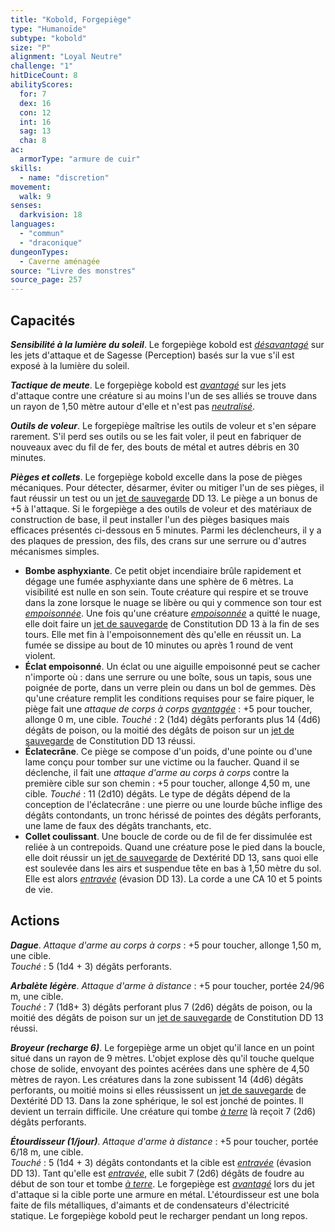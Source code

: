 ```yaml
---
title: "Kobold, Forgepiège"
type: "Humanoïde"
subtype: "kobold"
size: "P"
alignment: "Loyal Neutre"
challenge: "1"
hitDiceCount: 8
abilityScores:
  for: 7
  dex: 16
  con: 12
  int: 16
  sag: 13
  cha: 8
ac:
  armorType: "armure de cuir"
skills:
  - name: "discretion"
movement:
  walk: 9
senses:
  darkvision: 18
languages:
  - "commun"
  - "draconique"
dungeonTypes:
  - Caverne aménagée
source: "Livre des monstres"
source_page: 257
---
```

## Capacités
_**Sensibilité à la lumière du soleil**_. Le forgepiège kobold est [_désavantagé_](/utiliser-les-caracteristiques/#avantage-et-desavantage) sur les jets d'attaque et de Sagesse (Perception) basés sur la vue s'il est exposé à la lumière du soleil.

_**Tactique de meute**_. Le forgepiège kobold est [_avantagé_](/utiliser-les-caracteristiques/#avantage-et-desavantage) sur les jets d'attaque contre une créature si au moins l'un de ses alliés se trouve dans un rayon de 1,50 mètre autour d'elle et n'est pas [_neutralisé_](/gerer-la-sante-du-personnage/#neutralise).

_**Outils de voleur**_. Le forgepiège maîtrise les outils de voleur et s'en sépare rarement. S'il perd ses outils ou se les fait voler, il peut en fabriquer de nouveaux avec du fil de fer, des bouts de métal et autres débris en 30 minutes.

_**Pièges et collets**_. Le forgepiège kobold excelle dans la pose de pièges mécaniques. Pour détecter, désarmer, éviter ou mitiger l'un de ses pièges, il faut réussir un test ou un [jet de sauvegarde](/utiliser-les-caracteristiques/#jets-de-sauvegarde) DD 13. Le piège a un bonus de +5 à l'attaque. Si le forgepiège a des outils de voleur et des matériaux de construction de base, il peut installer l'un des pièges basiques mais efficaces présentés ci-dessous en 5 minutes. Parmi les déclencheurs, il y a des plaques de pression, des fils, des crans sur une serrure ou d'autres mécanismes simples.
* **Bombe asphyxiante**. Ce petit objet incendiaire brûle rapidement et dégage une fumée asphyxiante dans une sphère de 6 mètres. La visibilité est nulle en son sein. Toute créature qui respire et se trouve dans la zone lorsque le nuage se libère ou qui y commence son tour est [_empoisonnée_](/gerer-la-sante-du-personnage/#empoisonne). Une fois qu'une créature [_empoisonnée_](/gerer-la-sante-du-personnage/#empoisonne) a quitté le nuage, elle doit faire un [jet de sauvegarde](/utiliser-les-caracteristiques/#jets-de-sauvegarde) de Constitution DD 13 à la fin de ses tours. Elle met fin à l'empoisonnement dès qu'elle en réussit un. La fumée se dissipe au bout de 10 minutes ou après 1 round de vent violent.
* **Éclat empoisonné**. Un éclat ou une aiguille empoisonné peut se cacher n'importe où : dans une serrure ou une boîte, sous un tapis, sous une poignée de porte, dans un verre plein ou dans un bol de gemmes. Dès qu'une créature remplit les conditions requises pour se faire piquer, le piège fait une _attaque de corps à corps_ [_avantagée_](/utiliser-les-caracteristiques/#avantage-et-desavantage) : +5 pour toucher, allonge 0 m, une cible. _Touché_ : 2 (1d4) dégâts perforants plus 14 (4d6) dégâts de poison, ou la moitié des dégâts de poison sur un [jet de sauvegarde](/utiliser-les-caracteristiques/#jets-de-sauvegarde) de Constitution DD 13 réussi.
* **Éclatecrâne**. Ce piège se compose d'un poids, d'une pointe ou d'une lame conçu pour tomber sur une victime ou la faucher. Quand il se déclenche, il fait une _attaque d'arme au corps à corps_ contre la première cible sur son chemin : +5 pour toucher, allonge 4,50 m, une cible. _Touché_ : 11 (2d10) dégâts. Le type de dégâts dépend de la conception de l'éclatecrâne : une pierre ou une lourde bûche inflige des dégâts contondants, un tronc hérissé de pointes des dégâts perforants, une lame de faux des dégâts tranchants, etc.
* **Collet coulissant**. Une boucle de corde ou de fil de fer dissimulée est reliée à un contrepoids. Quand une créature pose le pied dans la boucle, elle doit réussir un [jet de sauvegarde](/utiliser-les-caracteristiques/#jets-de-sauvegarde) de Dextérité DD 13, sans quoi elle est soulevée dans les airs et suspendue tête en bas à 1,50 mètre du sol. Elle est alors [_entravée_](/gerer-la-sante-du-personnage/#entrave) (évasion DD 13). La corde a une CA 10 et 5 points de vie.

## Actions
_**Dague**_. _Attaque d'arme au corps à corps_ : +5 pour toucher, allonge 1,50 m, une cible.  
_Touché_ : 5 (1d4 + 3) dégâts perforants.

_**Arbalète légère**_. _Attaque d'arme à distance_ : +5 pour toucher, portée 24/96 m, une cible.  
_Touché_ : 7 (1d8+ 3) dégâts perforant plus 7 (2d6) dégâts de poison, ou la moitié des dégâts de poison sur un [jet de sauvegarde](/utiliser-les-caracteristiques/#jets-de-sauvegarde) de Constitution DD 13 réussi.

_**Broyeur (recharge 6)**_. Le forgepiège arme un objet qu'il lance en un point situé dans un rayon de 9 mètres. L'objet explose dès qu'il touche quelque chose de solide, envoyant des pointes acérées dans une sphère de 4,50 mètres de rayon. Les créatures dans la zone subissent 14 (4d6) dégâts perforants, ou moitié moins si elles réussissent un [jet de sauvegarde](/utiliser-les-caracteristiques/#jets-de-sauvegarde) de Dextérité DD 13. Dans la zone sphérique, le sol est jonché de pointes. Il devient un terrain difficile. Une créature qui tombe [_à terre_](/gerer-la-sante-du-personnage/#a-terre) là reçoit 7 (2d6) dégâts perforants.

_**Étourdisseur (1/jour)**_. _Attaque d'arme à distance_ : +5 pour toucher, portée 6/18 m, une cible.  
_Touché_ : 5 (1d4 + 3) dégâts contondants et la cible est [_entravée_](/gerer-la-sante-du-personnage/#entrave) (évasion DD 13). Tant qu'elle est [_entravée_](/gerer-la-sante-du-personnage/#entrave), elle subit 7 (2d6) dégâts de foudre au début de son tour et tombe [_à terre_](/gerer-la-sante-du-personnage/#a-terre). Le forgepiège est [_avantagé_](/utiliser-les-caracteristiques/#avantage-et-desavantage) lors du jet d'attaque si la cible porte une armure en métal. L'étourdisseur est une bola faite de fils métalliques, d'aimants et de condensateurs d'électricité statique. Le forgepiège kobold peut le recharger pendant un long repos.
